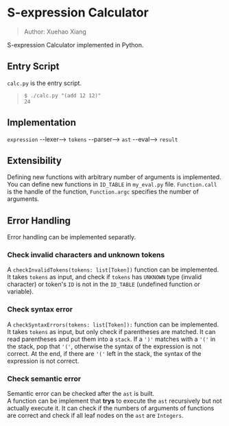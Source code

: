 # S-expression Calculator

> Author: Xuehao Xiang

S-expression Calculator implemented in Python.

## Entry Script

`calc.py` is the entry script.

> `$ ./calc.py "(add 12 12)"`  
> `24`

## Implementation

`expression` --lexer--> `tokens` --parser--> `ast` --eval--> `result`

## Extensibility

Defining new functions with arbitrary number of arguments is implemented. You can define new functions in `ID_TABLE` in `my_eval.py` file. `Function.call` is the handle of the function, `Function.argc` specifies the number of arguments. 

## Error Handling 

Error handling can be implemented separatly.   

### Check invalid characters and unknown tokens
A `checkInvalidTokens(tokens: list[Token])` function can be implemented. 
It takes `tokens` as input, and check if `tokens` has `UNKNOWN` type (invalid character) or token's `ID` is not in the `ID_TABLE` (undefined function or variable). 

### Check syntax error

A `checkSyntaxErrors(tokens: list[Token]):` function can be implemented.
It takes `tokens` as input, but only check if parentheses are matched. It can read parentheses and put them into a `stack`. If a `')'` matches with a `'('` in the stack, pop that `'('`, otherwise the syntax of the expression is not correct.
At the end, if there are `'('` left in the stack, the syntax of the expression is not correct.

### Check semantic error

Semantic error can be checked after the `ast` is built.  
A function can be implement that **trys** to execute the `ast` recursively but not actually execute it. It can check if the numbers of arguments of functions are correct and check if all leaf nodes on the `ast` are `Integers`.

